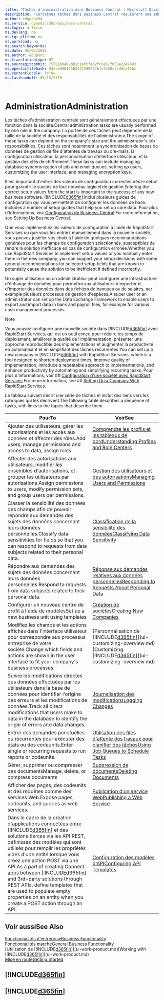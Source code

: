 ```yaml
---
title: "Tâches d'administration dans Business Central | Microsoft Docs"
description: "Certaines tâches dans Business Central requièrent une administration centrale et une configuration. Découvrez quelles sont ces tâches et ce que vous devez faire."
author: edupont04
ms.service: dynamics365-business-central
ms.topic: article
ms.devlang: na
ms.tgt_pltfrm: na
ms.workload: na
ms.search.keywords: 
ms.date: 05/07/2018
ms.author: edupont
ms.translationtype: HT
ms.sourcegitcommit: 75501b9402bb1c14fcfeb2fc6e61f055a2247493
ms.openlocfilehash: 93eced90155b9172595561bfc5b80c3c49ca11bc
ms.contentlocale: fr-be
ms.lasthandoff: 05/15/2018

---
```

# <a name="administration"></a><span data-ttu-id="945f5-104">Administration</span><span class="sxs-lookup"><span data-stu-id="945f5-104">Administration</span></span>
<span data-ttu-id="945f5-105">Les tâches d'administration centrale sont généralement effectuées par une fonction dans la société.</span><span class="sxs-lookup"><span data-stu-id="945f5-105">Central administration tasks are usually performed by one role in the company.</span></span> <span data-ttu-id="945f5-106">La portée de ces tâches peut dépendre de la taille de la société et des responsabilités de l'administrateur.</span><span class="sxs-lookup"><span data-stu-id="945f5-106">The scope of these tasks can depend on the company's size and the administrator's job responsibilities.</span></span> <span data-ttu-id="945f5-107">Ces tâches sont notamment la synchronisation de bases de données de gestion de file d'attentes de travaux ou d'e-mails, la configuration utilisateur, la personnalisation d'interface utilisateur, et la gestion des clés de chiffrement.</span><span class="sxs-lookup"><span data-stu-id="945f5-107">These tasks can include managing database synchronization of job and email queues, setting up users, customizing the user interface, and managing encryption keys.</span></span>  

<span data-ttu-id="945f5-108">Il est important d'entrer des valeurs de configuration correctes dès le début pour garantir le succès de tout nouveau logiciel de gestion.</span><span class="sxs-lookup"><span data-stu-id="945f5-108">Entering the correct setup values from the start is important to the success of any new business software.</span></span> [!INCLUDE[d365fin](includes/d365fin_md.md)]<span data-ttu-id="945f5-109"> inclut plusieurs guides de configuration qui vous permettent de configurer les données de base.</span><span class="sxs-lookup"><span data-stu-id="945f5-109"> includes a number of setup guides that help you set up core data.</span></span> <span data-ttu-id="945f5-110">Pour plus d'informations, voir [Configuration de Business Central](setup.md).</span><span class="sxs-lookup"><span data-stu-id="945f5-110">For more information, see [Setting Up Business Central](setup.md).</span></span>

<span data-ttu-id="945f5-111">Que vous implémentiez les valeurs de configuration à l'aide de RapidStart Services ou que vous les entriez manuellement dans la nouvelle société, vous pouvez justifier vos choix à l'aide de quelques recommandations générales pour les champs de configuration sélectionnés, susceptibles de rendre la solution inefficace en cas de configuration erronée.</span><span class="sxs-lookup"><span data-stu-id="945f5-111">Whether you use RapidStart Services to implement setup values or you manually enter them in the new company, you can support your setup decisions with some general recommendations for selected setup fields that are known to potentially cause the solution to be inefficient if defined incorrectly.</span></span>  

<span data-ttu-id="945f5-112">Un super utilisateur ou un administrateur peut configurer une infrastructure d'échange de données pour permettre aux utilisateurs d'exporter et d'importer des données dans des fichiers de banques ou de salaires, par exemple plusieurs processus de gestion d'espèces.</span><span class="sxs-lookup"><span data-stu-id="945f5-112">A super user or an administrator can set up the Data Exchange Framework to enable users to export and import data in bank and payroll files, for example for various cash management processes.</span></span>

> [!NOTE]
> <span data-ttu-id="945f5-113">Vous pouvez configurer une nouvelle société dans [!INCLUDE[d365fin](includes/d365fin_md.md)] avec RapidStart Services, qui est un outil conçu pour réduire les temps de déploiement, améliorer la qualité de l’implémentation, présenter une approche reproductible des implémentations et augmenter la productivité en automatisant et en simplifiant des tâches récurrentes.</span><span class="sxs-lookup"><span data-stu-id="945f5-113">You can set up a new company in [!INCLUDE[d365fin](includes/d365fin_md.md)] with RapidStart Services, which is a tool designed to shorten deployment times, improve quality of implementation, introduce a repeatable approach to implementations, and enhance productivity by automating and simplifying recurring tasks.</span></span> <span data-ttu-id="945f5-114">Pour plus d'informations, voir ## [Configuration d'une société avec RapidStart Services](admin-set-up-a-company-with-rapidstart.md).</span><span class="sxs-lookup"><span data-stu-id="945f5-114">For more information, see ## [Setting Up a Company With RapidStart Services](admin-set-up-a-company-with-rapidstart.md).</span></span>

<span data-ttu-id="945f5-115">Le tableau suivant décrit une série de tâches et inclut des liens vers les rubriques qui les décrivent.</span><span class="sxs-lookup"><span data-stu-id="945f5-115">The following table describes a sequence of tasks, with links to the topics that describe them.</span></span>   

|<span data-ttu-id="945f5-116">**Pour**</span><span class="sxs-lookup"><span data-stu-id="945f5-116">**To**</span></span>|<span data-ttu-id="945f5-117">**Voir**</span><span class="sxs-lookup"><span data-stu-id="945f5-117">**See**</span></span>|  
|------------|-------------|  
|<span data-ttu-id="945f5-118">Ajouter des utilisateurs, gérer les autorisations et les accès aux données et affecter des rôles.</span><span class="sxs-lookup"><span data-stu-id="945f5-118">Add users, manage permissions and access to data, assign roles.</span></span>|[<span data-ttu-id="945f5-119">Comprendre les profils et les tableaux de bord</span><span class="sxs-lookup"><span data-stu-id="945f5-119">Understanding Profiles and Role Centers</span></span>](admin-users-profiles-roles.md)|  
|<span data-ttu-id="945f5-120">Affecter des autorisations aux utilisateurs, modifier les ensembles d'autorisations, et grouper les utilisateurs par autorisations.</span><span class="sxs-lookup"><span data-stu-id="945f5-120">Assign permissions to users, modify permission sets, and group users per permissions.</span></span>|[<span data-ttu-id="945f5-121">Gestion des utilisateurs et des autorisations</span><span class="sxs-lookup"><span data-stu-id="945f5-121">Managing Users and Permissions</span></span>](ui-how-users-permissions.md)|
|<span data-ttu-id="945f5-122">Classer la sensibilité des données des champs afin de pouvoir répondre aux demandes des sujets des données concernant leurs données personnelles.</span><span class="sxs-lookup"><span data-stu-id="945f5-122">Classify data sensitivities for fields so that you can respond to requests from data subjects related to their personal data.</span></span>|[<span data-ttu-id="945f5-123">Classification de la sensibilité des données</span><span class="sxs-lookup"><span data-stu-id="945f5-123">Classifying Data Sensitivity</span></span>](admin-classifying-data-sensitivity.md)|
|<span data-ttu-id="945f5-124">Répondre aux demandes des sujets des données concernant leurs données personnelles.</span><span class="sxs-lookup"><span data-stu-id="945f5-124">Respond to requests from data subjects related to their personal data.</span></span>|[<span data-ttu-id="945f5-125">Réponse aux demandes relatives aux données personnelles</span><span class="sxs-lookup"><span data-stu-id="945f5-125">Responding to Requests About Personal Data</span></span>](admin-responding-to-requests-about-personal-data.md)|
|<span data-ttu-id="945f5-126">Configurer un nouveau centre de profit à l'aide de modèles</span><span class="sxs-lookup"><span data-stu-id="945f5-126">Set up a new business unit using templates</span></span>|[<span data-ttu-id="945f5-127">Création de sociétés</span><span class="sxs-lookup"><span data-stu-id="945f5-127">Creating New Companies</span></span>](about-new-company.md)|
|<span data-ttu-id="945f5-128">Modifiez les champs et les actions affichés dans l'interface utilisateur pour correspondre aux processus entreprise de votre société.</span><span class="sxs-lookup"><span data-stu-id="945f5-128">Change which fields and actions are shown in the user interface to fit your company's business processes.</span></span> |<span data-ttu-id="945f5-129">[Personnalisation de [!INCLUDE[d365fin](includes/d365fin_md.md)]](ui-customizing-overview.md)</span><span class="sxs-lookup"><span data-stu-id="945f5-129">[Customizing [!INCLUDE[d365fin](includes/d365fin_md.md)]](ui-customizing-overview.md)</span></span> |
|<span data-ttu-id="945f5-130">Suivre les modifications directes des données effectuées par les utilisateurs dans la base de données pour identifier l'origine des erreurs et les modifications de données.</span><span class="sxs-lookup"><span data-stu-id="945f5-130">Track all direct modifications that users make to data in the database to identify the origin of errors and data changes.</span></span>|[<span data-ttu-id="945f5-131">Journalisation des modifications</span><span class="sxs-lookup"><span data-stu-id="945f5-131">Logging Changes</span></span>](across-log-changes.md)|  
|<span data-ttu-id="945f5-132">Entrer des demandes ponctuelles ou récurrentes pour exécuter des états ou des codeunits.</span><span class="sxs-lookup"><span data-stu-id="945f5-132">Enter single or recurring requests to run reports or codeunits.</span></span>|[<span data-ttu-id="945f5-133">Utilisation des files d'attente des travaux pour planifier des tâches</span><span class="sxs-lookup"><span data-stu-id="945f5-133">Using Job Queues to Schedule Tasks</span></span>](admin-job-queues-schedule-tasks.md)|  
|<span data-ttu-id="945f5-134">Gérer, supprimer ou compresser des documents</span><span class="sxs-lookup"><span data-stu-id="945f5-134">Manage, delete, or compress documents</span></span>|[<span data-ttu-id="945f5-135">Suppression de documents</span><span class="sxs-lookup"><span data-stu-id="945f5-135">Deleting Documents</span></span>](admin-manage-documents.md)|  
|<span data-ttu-id="945f5-136">Afficher des pages, des codeunits et des requêtes comme des services Web.</span><span class="sxs-lookup"><span data-stu-id="945f5-136">Expose pages, codeunits, and queries as web services.</span></span>|[<span data-ttu-id="945f5-137">Publication d'un service Web</span><span class="sxs-lookup"><span data-stu-id="945f5-137">Publishing a Web Service</span></span>](across-how-publish-web-service.md)|
|<span data-ttu-id="945f5-138">Dans le cadre de la création d'applications connectées entre [!INCLUDE[d365fin](includes/d365fin_md.md)] et des solutions tierces via les API REST, définissez des modèles qui sont utilisés pour remplir les propriétés vides d'une entité lorsque vous créez une action POST via une API.</span><span class="sxs-lookup"><span data-stu-id="945f5-138">As a part of creating Connect apps between [!INCLUDE[d365fin](includes/d365fin_md.md)] and 3rd-party solutions through REST APIs, define templates that are used to populate empty properties on an entity when you create a POST action through an API.</span></span>|[<span data-ttu-id="945f5-139">Configuration des modèles d'API</span><span class="sxs-lookup"><span data-stu-id="945f5-139">Configuring API Templates</span></span>](admin-configuring-api-template.md)|

## <a name="see-also"></a><span data-ttu-id="945f5-140">Voir aussi</span><span class="sxs-lookup"><span data-stu-id="945f5-140">See Also</span></span>
[<span data-ttu-id="945f5-141">Fonctionnalités d'entreprise</span><span class="sxs-lookup"><span data-stu-id="945f5-141">Business Functionality</span></span>](across-business-functionality.md)  
[<span data-ttu-id="945f5-142">Fonctionnalités marché</span><span class="sxs-lookup"><span data-stu-id="945f5-142">General Business Functionality</span></span>](ui-across-business-areas.md)  
<span data-ttu-id="945f5-143">[Utilisation de [!INCLUDE[d365fin](includes/d365fin_md.md)]](ui-work-product.md)</span><span class="sxs-lookup"><span data-stu-id="945f5-143">[Working with [!INCLUDE[d365fin](includes/d365fin_md.md)]](ui-work-product.md)</span></span>  
[<span data-ttu-id="945f5-144">Mise en route</span><span class="sxs-lookup"><span data-stu-id="945f5-144">Getting Started</span></span>](product-get-started.md)    

## [!INCLUDE[d365fin](includes/free_trial_md.md)]  
## [!INCLUDE[d365fin](includes/training_link_md.md)]

